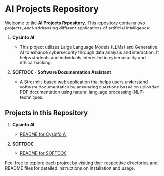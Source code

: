 # AI Projects Repository

Welcome to the **AI Projects Repository**. This repository contains two projects, each addressing different applications of artificial intelligence:

1. **Cysinfo AI**  
   - This project utilizes Large Language Models (LLMs) and Generative AI to enhance cybersecurity through data analysis and interaction. It helps students and individuals interested in cybersecurity and ethical hacking.

2. **SOFTDOC - Software Documentation Assistant**  
   - A Streamlit-based web application that helps users understand software documentation by answering questions based on uploaded PDF documentation using natural language processing (NLP) techniques.

## Projects in this Repository

1. **Cysinfo AI**
   - [README for Cysinfo AI](./CysinfoAI/README.md)

2. **SOFTDOC**
   - [README for SOFTDOC](./SOFTDOC/README.md)

Feel free to explore each project by visiting their respective directories and README files for detailed instructions on installation and usage.
